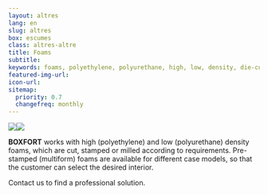 ```yaml
---
layout: altres
lang: en
slug: altres
box: escumes
class: altres-altre
title: Foams
subtitle:
keywords: foams, polyethylene, polyurethane, high, low, density, die-cut
featured-img-url:
icon-url: 
sitemap:
  priority: 0.7
  changefreq: monthly
--- 
```


 	
<p class="text-center"><img src="{{ site.base_url }}/assets/img/01-thumbnail-box-fort-altres-escumes-candaus.jpg"><img src="{{ site.base_url }}/assets/img/01-thumbnail-box-fort-altres-escumes-escumes.jpg"></p>

**BOXFORT** works with high (polyethylene) and low (polyurethane) density foams, which are cut, stamped or milled according to requirements. Pre-stamped (multiform) foams are available for different case models, so that the customer can select the desired interior.

Contact us to find a professional solution.